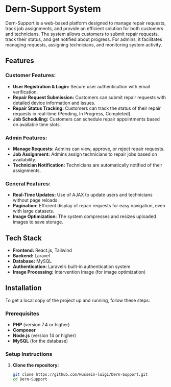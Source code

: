 # Dern-Support System

Dern-Support is a web-based platform designed to manage repair requests, track job assignments, and provide an efficient solution for both customers and technicians. The system allows customers to submit repair requests, track their status, and get notified about progress. For admins, it facilitates managing requests, assigning technicians, and monitoring system activity.

## Features

### Customer Features:
- **User Registration & Login:** Secure user authentication with email verification.
- **Repair Request Submission:** Customers can submit repair requests with detailed device information and issues.
- **Repair Status Tracking:** Customers can track the status of their repair requests in real-time (Pending, In Progress, Completed).
- **Job Scheduling:** Customers can schedule repair appointments based on available time slots.

### Admin Features:
- **Manage Requests:** Admins can view, approve, or reject repair requests.
- **Job Assignment:** Admins assign technicians to repair jobs based on availability.
- **Technician Notification:** Technicians are automatically notified of their assignments.

### General Features:
- **Real-Time Updates:** Use of AJAX to update users and technicians without page reloads.
- **Pagination:** Efficient display of repair requests for easy navigation, even with large datasets.
- **Image Optimization:** The system compresses and resizes uploaded images to save storage.

## Tech Stack

- **Frontend:** React.js, Tailwind
- **Backend:** Laravel
- **Database:** MySQL
- **Authentication:** Laravel’s built-in authentication system
- **Image Processing:** Intervention Image (for image optimization)

## Installation

To get a local copy of the project up and running, follow these steps:

### Prerequisites
- **PHP** (version 7.4 or higher)
- **Composer**
- **Node.js** (version 14 or higher)
- **MySQL** (for the database)

### Setup Instructions

1. **Clone the repository:**
   ```bash
   git clone https://github.com/Hussein-luigi/Dern-Support.git
   cd Dern-Support
